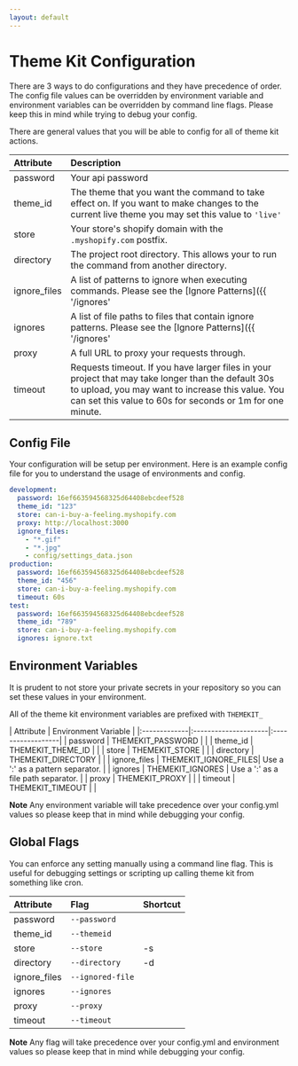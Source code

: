 ```yaml
---
layout: default
---
```

# Theme Kit Configuration

There are 3 ways to do configurations and they have precedence of order. The config
file values can be overridden by environment variable and environment variables
can be overridden by command line flags. Please keep this in mind while trying
to debug your config.

There are general values that you will be able to config for all of theme kit actions.

| Attribute    | Description
|:-------------|:---------------------
| password	   | Your api password
| theme_id	   | The theme that you want the command to take effect on. If you want to make changes to the current live theme you may set this value to `'live'`
| store	       | Your store's shopify domain with the `.myshopify.com` postfix.
| directory	   | The project root directory. This allows your to run the command from another directory.
| ignore_files | A list of patterns to ignore when executing commands. Please see the [Ignore Patterns]({{ '/ignores' | prepend: site.baseurl }})  documentation.
| ignores	     | A list of file paths to files that contain ignore patterns. Please see the [Ignore Patterns]({{ '/ignores' | prepend: site.baseurl }})  documentation.
| proxy	       | A full URL to proxy your requests through.
| timeout	     | Requests timeout. If you have larger files in your project that may take longer than the default 30s to upload, you may want to increase this value. You can set this value to 60s for seconds or 1m for one minute.

## Config File

Your configuration will be setup per environment. Here is an example config file
for you to understand the usage of environments and config.

```yaml
development:
  password: 16ef663594568325d64408ebcdeef528
  theme_id: "123"
  store: can-i-buy-a-feeling.myshopify.com
  proxy: http://localhost:3000
  ignore_files:
    - "*.gif"
    - "*.jpg"
    - config/settings_data.json
production:
  password: 16ef663594568325d64408ebcdeef528
  theme_id: "456"
  store: can-i-buy-a-feeling.myshopify.com
  timeout: 60s
test:
  password: 16ef663594568325d64408ebcdeef528
  theme_id: "789"
  store: can-i-buy-a-feeling.myshopify.com
  ignores: ignore.txt
```

## Environment Variables

It is prudent to not store your private secrets in your repository so you can set
these values in your environment.

All of the theme kit environment variables are prefixed with `THEMEKIT_`

| Attribute    | Environment Variable |
|:-------------|:---------------------|:------------------|
| password	   | THEMEKIT_PASSWORD    |                   |
| theme_id	   | THEMEKIT_THEME_ID    |                   |
| store	       | THEMEKIT_STORE       |                   |
| directory	   | THEMEKIT_DIRECTORY   |                   |
| ignore_files | THEMEKIT_IGNORE_FILES| Use a ':' as a pattern separator.  |
| ignores	     | THEMEKIT_IGNORES     | Use a ':' as a file path separator. |
| proxy	       | THEMEKIT_PROXY       |                   |
| timeout	     | THEMEKIT_TIMEOUT     |                   |

**Note** Any environment variable will take precedence over your config.yml values
so please keep that in mind while debugging your config.

## Global Flags

You can enforce any setting manually using a command line flag. This is useful for
debugging settings or scripting up calling theme kit from something like cron.

| Attribute    | Flag            | Shortcut
|:-------------|:----------------|:--------|
| password	   | `--password`    |         |
| theme_id	   | `--themeid`     |         |
| store	       | `--store`       | -s      |
| directory	   | `--directory`   | -d      |
| ignore_files | `--ignored-file`|         |
| ignores	     | `--ignores`     |         |
| proxy	       | `--proxy`       |         |
| timeout	     | `--timeout`     |         |

**Note** Any flag will take precedence over your config.yml  and environment values
so please keep that in mind while debugging your config.

